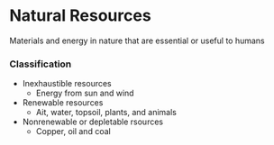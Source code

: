 # Natural Resources

Materials and energy in nature that are essential or useful to humans

### Classification
- Inexhaustible resources
	- Energy from sun and wind
- Renewable resources
	- Ait, water, topsoil, plants, and animals
- Nonrenewable or depletable rsources
	- Copper, oil and coal
